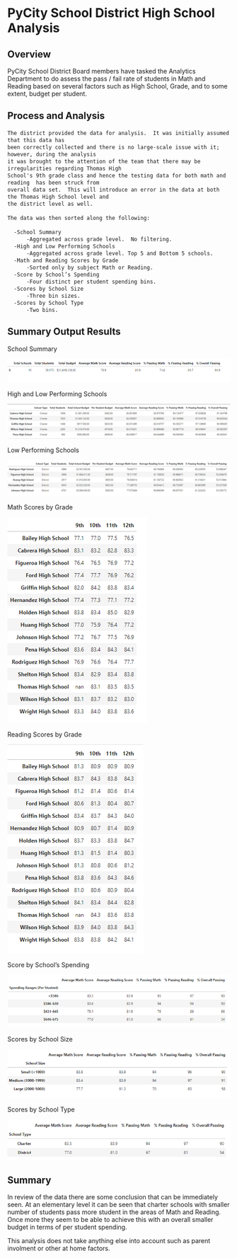 # PyCity School District High School Analysis

## Overview

PyCity School District Board members have tasked the Analytics Department to do assess the pass / fail rate of students in Math and Reading 
    based on several factors such as High School, Grade, and to some extent,  budget per student.
    
## Process and Analysis
    
    The district provided the data for analysis.  It was initially assumed that this data has 
    been correctly collected and there is no large-scale issue with it; however, during the analysis
    it was brought to the attention of the team that there may be irregularities regarding Thomas High 
    School's 9th grade class and hence the testing data for both math and reading  has been struck from
    overall data set.  This will introduce an error in the data at both the Thomas High School level and
    the district level as well.
   
    The data was then sorted along the following:
    
      -School Summary
          -Aggregated across grade level.  No filtering.
      -High and Low Performing Schools
          -Aggregated across grade level. Top 5 and Bottom 5 schools.
      -Math and Reading Scores by Grade
          -Sorted only by subject Math or Reading.
      -Score by School’s Spending
          -Four distinct per student spending bins.
      -Scores by School Size
          -Three bin sizes.
      -Scores by School Type
          -Two bins.


## Summary Output Results

School Summary

![](Resources/District_Summary.png)


High and Low Performing Schools

![](Resources/High_Performing.png)


Low Performing Schools

![](Resources/Low_Performing.png)


Math Scores by Grade

![](Resources/Math_Score_byGrade.png)


Reading Scores by Grade

![](Resources/Read_Score_byGrade.png)


Score by School’s Spending

![](Resources/Scores_by_School_Spending.png)


Scores by School Size

![](Resources/Scores_by_School_Size.png)


Scores by School Type

![](Resources/Scores_by_School_Type.png)


## Summary

In review of the data there are some conclusion that can be immediately seen.  At an elementary level it can be seen that charter schools
with smaller number of students pass more student in the areas of Math and Reading.  Once more they seem to be able to achieve this with an
overall smaller budget in terms of per student spending.

This analysis does not take anything else into account such as parent involment or other at home factors.

